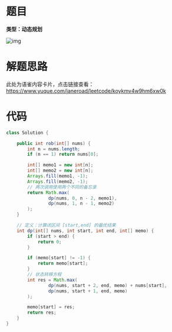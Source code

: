 # 题目

**类型：动态规划**



![img](https://cdn.nlark.com/yuque/0/2023/png/2941598/1672654743001-49862bb0-c5e3-40b9-9687-d81c1cd4c6fd.png)

# 解题思路

此处为语雀内容卡片，点击链接查看：https://www.yuque.com/janeroad/leetcode/koykmv4w9hm6xw0k

# 代码

```java
class Solution {

    public int rob(int[] nums) {
        int n = nums.length;
        if (n == 1) return nums[0];

        int[] memo1 = new int[n];
        int[] memo2 = new int[n];
        Arrays.fill(memo1, -1);
        Arrays.fill(memo2, -1);
        // 两次调用使用两个不同的备忘录
        return Math.max(
                dp(nums, 0, n - 2, memo1),
                dp(nums, 1, n - 1, memo2)
        );
    }

    // 定义：计算闭区间 [start,end] 的最优结果
    int dp(int[] nums, int start, int end, int[] memo) {
        if (start > end) {
            return 0;
        }

        if (memo[start] != -1) {
            return memo[start];
        }
        // 状态转移方程
        int res = Math.max(
                dp(nums, start + 2, end, memo) + nums[start],
                dp(nums, start + 1, end, memo)
        );

        memo[start] = res;
        return res;
    }
} 
```